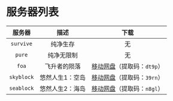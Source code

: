 ---
---

# 服务器列表

|  服务器   |     描述     | 下载 |
| :-------: | :----------: | :--: |
| `survive` |   纯净生存   |  无  |
|  `pure`   |  纯净无限制  |  无  |
|   `foa`   | 飞升者的陨落 |   [移动网盘](https://caiyun.139.com/m/i?2ci6YD1Y4pYu4)（提取码：`dt9p`）   |
|   `skyblock`   | 悠然人生1：空岛 |   [移动网盘](https://caiyun.139.com/m/i?2e6G06Rn3Svdq)（提取码：`39rn`）   |
|   `seablock`   | 悠然人生2：海岛 |   [移动网盘](https://caiyun.139.com/m/i?2dL3xkiz47Cgb)（提取码：`n8gl`）   |
